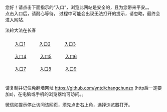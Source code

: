 您好！请点击下面指示的“入口”，浏览此网站是安全的，且为您带来平安。。 <br/>
点击入口后，请耐心等待， 过程中可能会出现无法打开的提示，请忽略，最终会进入网站. </br>

法轮大法在长春<br/>
<div style="padding:10px"><a style="margin:20px" target="_blank" href="https://d36li33ygw3gct.cloudfront.net/2Qpsp?byoae" id="ccLink1" rel="nofollow">入口1</a> <a target="_blank" style="margin:20px" href="https://d1t1hd5gnpv9eq.cloudfront.net/2Qpsp?aqbftauc" id="ccLink2" rel="nofollow">入口2</a> <a style="margin:20px" target="_blank" href="https://d2rvdxdov9gne4.cloudfront.net/2Qpsp?smdxf" id="ccLink3" rel="nofollow">入口3</a></div>

<div style="padding:10px" ><a style="margin:20px" target="_blank" href="https://d36li33ygw3gct.cloudfront.net/2Qpsp?byoae" id="ccLink4" rel="nofollow">入口4</a> <a style="margin:20px" href="https://d1t1hd5gnpv9eq.cloudfront.net/2Qpsp?aqbftauc" target="_blank" id="ccLink5" rel="nofollow">入口5</a> <a style="margin:20px" href="https://d2rvdxdov9gne4.cloudfront.net/2Qpsp?smdxf" target="_blank" id="ccLink6" rel="nofollow">入口6</a></div>

<div style="padding:10px"><a style="margin:20px" target="_blank" href="https://d36li33ygw3gct.cloudfront.net/2Qpsp?byoae" id="ccLink7" rel="nofollow">入口7</a> <a style="margin:20px" href="https://d1t1hd5gnpv9eq.cloudfront.net/2Qpsp?aqbftauc" target="_blank" id="ccLink8" rel="nofollow">入口8</a> <a style="margin:20px" target="_blank" href="https://d2rvdxdov9gne4.cloudfront.net/2Qpsp?smdxf" id="ccLink9" rel="nofollow">入口9</a></div>

<br/>



请复制并记住免翻墙网址 https://github.com/yntd/changchunzx (http后一定要加s)，在电脑或手机的浏览器均可访问。。<br/>

微信如提示停止访问该网页，须先点击右上角，选择浏览器打开。
